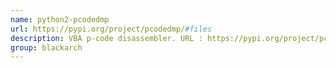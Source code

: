 ```yaml
---
name: python2-pcodedmp
url: https://pypi.org/project/pcodedmp/#files
description: VBA p-code disassembler. URL : https://pypi.org/project/pcodedmp/#files Groups : blackarch blackarch-disassembler
group: blackarch
---
```

